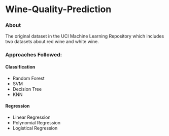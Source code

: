 # Wine-Quality-Prediction

### About
The original dataset in the UCI Machine Learning Repository which includes two datasets about red wine and white wine.

### Approaches Followed:
#### Classification
- Random Forest
- SVM
- Decision Tree
- KNN

#### Regression
- Linear Regression
- Polynomial Regression
- Logistical Regression
